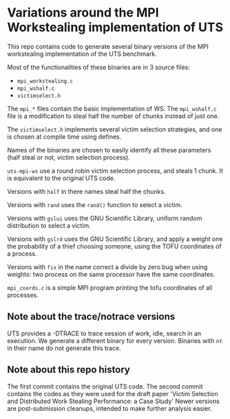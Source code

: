 Variations around the MPI Workstealing implementation of UTS
============================================================

This repo contains code to generate several binary versions of the MPI workstealing
implementation of the UTS benchmark.

Most of the functionalities of these binaries are in 3 source files:

- `mpi_workstealing.c`
- `mpi_wshalf.c`
- `victimselect.h`

The `mpi_*` files contain the basic implementation of WS. The `mpi_wshalf.c`
file is a modification to steal half the number of chunks instead of just one.

The `victimselect.h` implements several victim selection strategies, and one is
chosen at compile time using defines.


Names of the binaries are chosen to easily identify all these parameters (half
steal or not, victim selection process).

`uts-mpi-ws` use a round robin victim selection process, and steals 1 chunk.
It is equivalent to the original UTS code.

Versions with `half` in there names steal half the chunks.

Versions with `rand` uses the `rand()` function to select a victim.

Versions with `gslui` uses the GNU Scientific Library, uniform random
distribution to select a victim.

Versions with `gslrd` uses the GNU Scientific Library, and apply a weight one
the probability of a thief choosing someone, using the TOFU coordinates of a
process.

Versions with `fix` in the name correct a divide by zero bug when using
weights: two process on the same processor have the same coordinates.

`mpi_coords.c` is a simple MPI program printing the tofu coordinates of all
processes.

## Note about the trace/notrace versions

UTS provides a -DTRACE to trace session of work, idle, search in an execution.
We generate a different binary for every version. Binaries with `nt` in their
name do not generate this trace.

## Note about this repo history

The first commit contains the original UTS code.
The second commit contains the codes as they were used for the draft paper
'Victim Selection and Distributed Work Stealing Performance: a Case Study'
Newer versions are post-submission cleanups, intended to make further analysis
easier.
